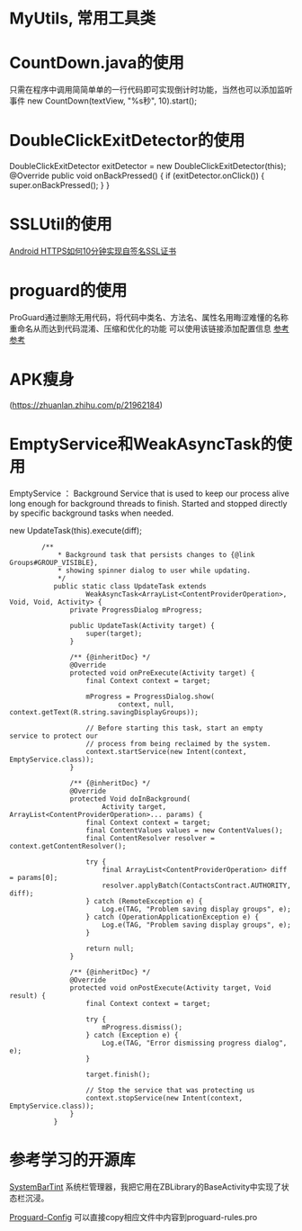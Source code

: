 # MyUtils, 常用工具类
# **CountDown.java的使用**
只需在程序中调用简简单单的一行代码即可实现倒计时功能，当然也可以添加监听事件
new CountDown(textView, "%s秒", 10).start();

# **DoubleClickExitDetector的使用**
 DoubleClickExitDetector exitDetector = new DoubleClickExitDetector(this);
 @Override
    public void onBackPressed() {
        if (exitDetector.onClick()) {
            super.onBackPressed();
        }
    }    

# SSLUtil的使用
[Android HTTPS如何10分钟实现自签名SSL证书](http://my.oschina.net/u/2437072/blog/669041)

# proguard的使用
ProGuard通过删除无用代码，将代码中类名、方法名、属性名用晦涩难懂的名称重命名从而达到代码混淆、压缩和优化的功能
可以使用该链接添加配置信息
[参考](https://github.com/AndroidKnife/proguard-config)
[参考](http://blog.hwangjr.com/2015/12/03/ProGuard-%E7%B2%BE%E7%B2%B9/)

# APK瘦身
(https://zhuanlan.zhihu.com/p/21962184)

# EmptyService和WeakAsyncTask的使用
EmptyService ：
Background Service that is used to keep our process alive long enough for background threads
to finish. Started and stopped directly by specific background tasks when needed.
        <service
            android:name=".common.util.EmptyService"
            android:exported="false" />

   new UpdateTask(this).execute(diff);
         
            /**
                * Background task that persists changes to {@link Groups#GROUP_VISIBLE},
                * showing spinner dialog to user while updating.
                */
               public static class UpdateTask extends
                       WeakAsyncTask<ArrayList<ContentProviderOperation>, Void, Void, Activity> {
                   private ProgressDialog mProgress;
           
                   public UpdateTask(Activity target) {
                       super(target);
                   }
           
                   /** {@inheritDoc} */
                   @Override
                   protected void onPreExecute(Activity target) {
                       final Context context = target;
           
                       mProgress = ProgressDialog.show(
                               context, null, context.getText(R.string.savingDisplayGroups));
           
                       // Before starting this task, start an empty service to protect our
                       // process from being reclaimed by the system.
                       context.startService(new Intent(context, EmptyService.class));
                   }
           
                   /** {@inheritDoc} */
                   @Override
                   protected Void doInBackground(
                           Activity target, ArrayList<ContentProviderOperation>... params) {
                       final Context context = target;
                       final ContentValues values = new ContentValues();
                       final ContentResolver resolver = context.getContentResolver();
           
                       try {
                           final ArrayList<ContentProviderOperation> diff = params[0];
                           resolver.applyBatch(ContactsContract.AUTHORITY, diff);
                       } catch (RemoteException e) {
                           Log.e(TAG, "Problem saving display groups", e);
                       } catch (OperationApplicationException e) {
                           Log.e(TAG, "Problem saving display groups", e);
                       }
           
                       return null;
                   }
           
                   /** {@inheritDoc} */
                   @Override
                   protected void onPostExecute(Activity target, Void result) {
                       final Context context = target;
           
                       try {
                           mProgress.dismiss();
                       } catch (Exception e) {
                           Log.e(TAG, "Error dismissing progress dialog", e);
                       }
           
                       target.finish();
           
                       // Stop the service that was protecting us
                       context.stopService(new Intent(context, EmptyService.class));
                   }
               }

# 参考学习的开源库
[SystemBarTint](https://github.com/jgilfelt/SystemBarTint)
系统栏管理器，我把它用在ZBLibrary的BaseActivity中实现了状态栏沉浸。

[Proguard-Config](https://github.com/AndroidKnife/proguard-config)
可以直接copy相应文件中内容到proguard-rules.pro
